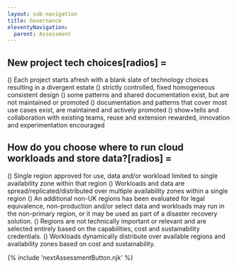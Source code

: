 ```yaml
---
layout: sub-navigation
title: Governance
eleventyNavigation:
  parent: Assessment
---
```


## New project tech choices[radios] = 
() Each project starts afresh with a blank slate of technology choices resulting in a divergent estate
() strictly controlled, fixed homogeneous consistent design
() some patterns and shared documentation exist, but are not maintained or promoted
() documentation and patterns that cover most use cases exist, are maintained and actively promoted
() show+tells and collaboration with existing teams, reuse and extension rewarded, innovation and experimentation encouraged

## How do you choose where to run cloud workloads and store data?[radios] = 
() Single region approved for use, data and/or workload limited to single availability zone within that region
() Workloads and data are spread/replicated/distributed over multiple availability zones within a single region
() An additional non-UK regions has been evaluated for legal equivalence, non-production and/or select data and workloads may run in the non-primary region, or it may be used as part of a disaster recovery solution.
() Regions are not technically important or relevant and are selected entirely based on the capabilities, cost and sustainability credentials.
() Workloads dynamically distribute over available regions and availability zones based on cost and sustainability.

{% include 'nextAssessmentButton.njk' %}
